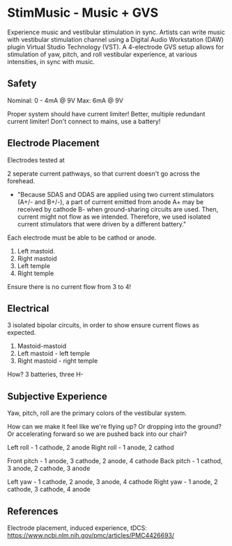 # StimMusic - Music + GVS

Experience music and vestibular stimulation in sync. Artists can write music with vestibular stimulation channel using a Digital Audio Workstation (DAW) plugin Virtual Studio Technology (VST). A 4-electrode GVS setup allows for stimulation of yaw, pitch, and roll vestibular experience, at various intensities, in sync with music.

## Safety

Nominal: 0 - 4mA @ 9V
Max: 6mA @ 9V

Proper system should have current limiter! Better, multiple redundant current limiter! Don't connect to mains, use a battery!

## Electrode Placement

Electrodes tested at

2 seperate current pathways, so that current doesn't go across the forehead.
   - "Because SDAS and ODAS are applied using two current stimulators (A+/- and B+/-), a part of current emitted from anode A+ may be received by cathode B- when ground-sharing circuits are used. Then, current might not flow as we intended. Therefore, we used isolated current stimulators that were driven by a different battery." 

Each electrode must be able to be cathod or anode.

1. Left mastoid.
2. Right mastoid
3. Left temple
4. Right temple

Ensure there is no current flow from 3 to 4!

## Electrical

3 isolated bipolar circuits, in order to show ensure current flows as expected.

1. Mastoid-mastoid
2. Left mastoid - left temple
3. Right mastoid - right temple

How? 3 batteries, three H-

## Subjective Experience 

Yaw, pitch, roll are the primary colors of the vestibular system.

How can we make it feel like we're flying up? Or dropping into the ground? Or accelerating forward so we are pushed back into our chair?

Left roll - 1 cathode, 2 anode 
Right roll - 1 anode, 2 cathod

Front pitch - 1 anode, 3 cathode, 2 anode, 4 cathode
Back pitch - 1 cathod, 3 anode, 2 cathode, 3 anode

Left yaw - 1 cathode, 2 anode, 3 anode, 4 cathode
Right yaw - 1 anode, 2 cathode, 3 cathode, 4 anode

## References

Electrode placement, induced experience, tDCS: https://www.ncbi.nlm.nih.gov/pmc/articles/PMC4426693/




